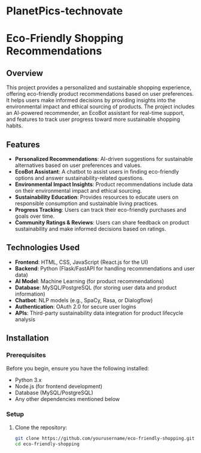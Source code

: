 ﻿# PlanetPics-technovate
# Eco-Friendly Shopping Recommendations

## Overview

This project provides a personalized and sustainable shopping experience, offering eco-friendly product recommendations based on user preferences. It helps users make informed decisions by providing insights into the environmental impact and ethical sourcing of products. The project includes an AI-powered recommender, an EcoBot assistant for real-time support, and features to track user progress toward more sustainable shopping habits.

## Features

- **Personalized Recommendations**: AI-driven suggestions for sustainable alternatives based on user preferences and values.
- **EcoBot Assistant**: A chatbot to assist users in finding eco-friendly options and answer sustainability-related questions.
- **Environmental Impact Insights**: Product recommendations include data on their environmental impact and ethical sourcing.
- **Sustainability Education**: Provides resources to educate users on responsible consumption and sustainable living practices.
- **Progress Tracking**: Users can track their eco-friendly purchases and goals over time.
- **Community Ratings & Reviews**: Users can share feedback on product sustainability and make informed decisions based on ratings.

## Technologies Used

- **Frontend**: HTML, CSS, JavaScript (React.js for the UI)
- **Backend**: Python (Flask/FastAPI for handling recommendations and user data)
- **AI Model**: Machine Learning (for product recommendations)
- **Database**: MySQL/PostgreSQL (for storing user data and product information)
- **Chatbot**: NLP models (e.g., SpaCy, Rasa, or Dialogflow)
- **Authentication**: OAuth 2.0 for secure user logins
- **APIs**: Third-party sustainability data integration for product lifecycle analysis

## Installation

### Prerequisites

Before you begin, ensure you have the following installed:
- Python 3.x
- Node.js (for frontend development)
- Database (MySQL/PostgreSQL)
- Any other dependencies mentioned below

### Setup

1. Clone the repository:
   ```bash
   git clone https://github.com/yourusername/eco-friendly-shopping.git
   cd eco-friendly-shopping

